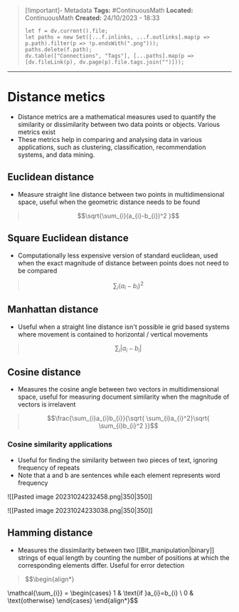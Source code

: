 > [!important]- Metadata
> **Tags:** #ContinuousMath 
> **Located:** ContinuousMath
> **Created:** 24/10/2023 - 18:33
> ```dataviewjs
> let f = dv.current().file;
> let paths = new Set([...f.inlinks, ...f.outlinks].map(p => p.path).filter(p => !p.endsWith(".png")));
> paths.delete(f.path);
> dv.table(["Connections", "Tags"], [...paths].map(p => [dv.fileLink(p), dv.page(p).file.tags.join("")]));
> ```

___
# Distance metics
- Distance metrics are a mathematical measures used to quantify the similarity or dissimilarity between two data points or objects. Various metrics exist
- These metrics help in comparing and analysing data in various applications, such as clustering, classification, recommendation systems, and data mining.
## Euclidean distance
- Measure straight line distance between two points in multidimensional space, useful when the geometric distance needs to be found 

>$$\sqrt{\sum_{i}(a_{i}-b_{i})^2 }$$

## Square Euclidean distance
- Computationally less expensive version of standard euclidean, used when the exact magnitude of distance between points does not need to be compared 

>$$\sum_{i}(a_{i}-b_{i})^2$$

## Manhattan distance
- Useful when a straight line distance isn't possible ie grid based systems where movement is contained to horizontal / vertical movements

>$$\sum_{i}|a_{i}-b_{i}|$$

## Cosine distance
- Measures the cosine angle between two vectors in multidimensional space, useful for measuring document similarity when the magnitude of vectors is irrelavent  

>$$\frac{\sum_{i}a_{i}b_{i}}{\sqrt{ \sum_{i}a_{i}^2}\sqrt{ \sum_{i}b_{i}^2 }}$$

### Cosine similarity applications
- Useful for finding the similarity between two pieces of text, ignoring frequency of repeats
- Note that a and b are sentences while each element represents word frequency 

![[Pasted image 20231024232458.png|350|350]]

![[Pasted image 20231024233038.png|350|350]]
## Hamming distance
- Measures the dissimilarity between two [[Bit_manipulation|binary]] strings of equal length by counting the number of positions at which the corresponding elements differ. Useful for error detection 

>$$\begin{align*}

\mathcal{\sum_{i}} =
\begin{cases}
1 & \text{if }a_{i}=b_{i} \\
0 & \text{otherwise}
\end{cases}
\end{align*}$$
